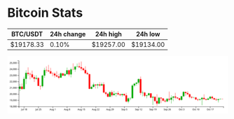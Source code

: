 # Bitcoin Stats

BTC/USDT|24h change|24h high|24h low|
|---|---|---|---|
|$19178.33|0.10%|$19257.00|$19134.00|

<img src="./chart.svg">
